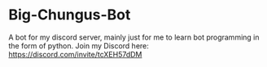 # Big-Chungus-Bot

A bot for my discord server, mainly just for me to learn bot programming in the form of python.                                Join my Discord here: https://discord.com/invite/tcXEH57dDM
